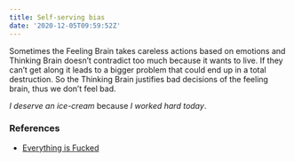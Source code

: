 ```yaml
---
title: Self-serving bias
date: '2020-12-05T09:59:52Z'
---
```


Sometimes the Feeling Brain takes careless actions based on emotions and Thinking Brain doesn’t contradict too much because it wants to live. If they can’t get along it leads to a bigger problem that could end up in a total destruction. So the Thinking Brain justifies bad decisions of the feeling brain, thus we don’t feel bad.

_I deserve an ice-cream_ because _I worked hard today_.

### References

- [Everything is Fucked](../books/everything-is-fucked.md)
